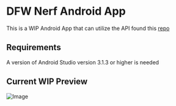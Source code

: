 # DFW Nerf Android App

This is a WIP Android App that can utilize the API found this [repo](https://github.com/ccoane/KingOfTheHillTimer)

## Requirements
A version of Android Studio version 3.1.3 or higher is needed

## Current WIP Preview
![Image](https://cdn.discordapp.com/attachments/309040539846836225/470380569977683970/unknown.png)

